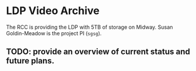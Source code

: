 # LDP Video Archive

The RCC is providing the LDP with 5TB of storage on Midway.  Susan
Goldin-Meadow is the project PI (`sgsg`).

## TODO: provide an overview of current status and future plans.
